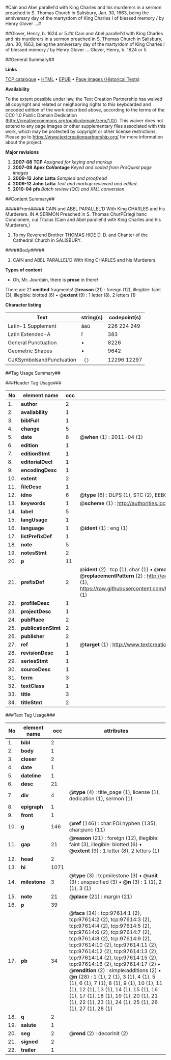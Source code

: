 #Cain and Abel parallel'd with King Charles and his murderers in a sermon preached in S. Thomas Church in Salisbury, Jan. 30, 1663, being the anniversary day of the martyrdom of King Charles I of blessed memory / by Henry Glover ...#

##Glover, Henry, b. 1624 or 5.##
Cain and Abel parallel'd with King Charles and his murderers in a sermon preached in S. Thomas Church in Salisbury, Jan. 30, 1663, being the anniversary day of the martyrdom of King Charles I of blessed memory / by Henry Glover ...
Glover, Henry, b. 1624 or 5.

##General Summary##

**Links**

[TCP catalogue](http://www.ota.ox.ac.uk/tcp/)  • 
[HTML](http://tei.it.ox.ac.uk/tcp/Texts-HTML/free/A42/A42868.html)  • 
[EPUB](http://tei.it.ox.ac.uk/tcp/Texts-EPUB/free/A42/A42868.epub) • 
[Page images (Historical Texts)](https://historicaltexts.jisc.ac.uk/eebo-13110049e)

**Availability**

To the extent possible under law, the Text Creation Partnership has waived all copyright and related or neighboring rights to this keyboarded and encoded edition of the work described above, according to the terms of the CC0 1.0 Public Domain Dedication (http://creativecommons.org/publicdomain/zero/1.0/). This waiver does not extend to any page images or other supplementary files associated with this work, which may be protected by copyright or other license restrictions. Please go to https://www.textcreationpartnership.org/ for more information about the project.

**Major revisions**

1. __2007-08__ __TCP__ *Assigned for keying and markup*
1. __2007-08__ __Apex CoVantage__ *Keyed and coded from ProQuest page images*
1. __2009-12__ __John Latta__ *Sampled and proofread*
1. __2009-12__ __John Latta__ *Text and markup reviewed and edited*
1. __2010-04__ __pfs__ *Batch review (QC) and XML conversion*

##Content Summary##

#####Front#####
CAIN and ABEL PARALLEL'D With King CHARLES and his Murderers. IN A SERMON Preached in S. Thomas ChurPErlegi hanc Concionem, cui Titulus (Cain and Abel parallel'd with King Charles and his Murderers,) 
1. To my Reverend Brother THOMAS HIDE D. D. and Chanter of the Cathedral Church in SALISBURY.

#####Body#####

1. CAIN and ABEL PARALLEL'D With King CHARLES and his Murderers.

**Types of content**

  * Oh, Mr. Jourdain, there is **prose** in there!

There are 21 **omitted** fragments! 
 @__reason__ (21) : foreign (12), illegible: faint (3), illegible: blotted (6)  •  @__extent__ (9) : 1 letter (8), 2 letters (1)

**Character listing**


|Text|string(s)|codepoint(s)|
|---|---|---|
|Latin-1 Supplement|âàù|226 224 249|
|Latin Extended-A|ſ|383|
|General Punctuation|•|8226|
|Geometric Shapes|▪|9642|
|CJKSymbolsandPunctuation|〈〉|12296 12297|

##Tag Usage Summary##

###Header Tag Usage###

|No|element name|occ|attributes|
|---|---|---|---|
|1.|__author__|2||
|2.|__availability__|1||
|3.|__biblFull__|1||
|4.|__change__|5||
|5.|__date__|8| @__when__ (1) : 2011-04 (1)|
|6.|__edition__|1||
|7.|__editionStmt__|1||
|8.|__editorialDecl__|1||
|9.|__encodingDesc__|1||
|10.|__extent__|2||
|11.|__fileDesc__|1||
|12.|__idno__|6| @__type__ (6) : DLPS (1), STC (2), EEBO-CITATION (1), OCLC (1), VID (1)|
|13.|__keywords__|1| @__scheme__ (1) : http://authorities.loc.gov/ (1)|
|14.|__label__|5||
|15.|__langUsage__|1||
|16.|__language__|1| @__ident__ (1) : eng (1)|
|17.|__listPrefixDef__|1||
|18.|__note__|5||
|19.|__notesStmt__|2||
|20.|__p__|11||
|21.|__prefixDef__|2| @__ident__ (2) : tcp (1), char (1)  •  @__matchPattern__ (2) : ([0-9\-]+):([0-9IVX]+) (1), (.+) (1)  •  @__replacementPattern__ (2) : http://eebo.chadwyck.com/downloadtiff?vid=$1&page=$2 (1), https://raw.githubusercontent.com/textcreationpartnership/Texts/master/tcpchars.xml#$1 (1)|
|22.|__profileDesc__|1||
|23.|__projectDesc__|1||
|24.|__pubPlace__|2||
|25.|__publicationStmt__|2||
|26.|__publisher__|2||
|27.|__ref__|1| @__target__ (1) : http://www.textcreationpartnership.org/docs/. (1)|
|28.|__revisionDesc__|1||
|29.|__seriesStmt__|1||
|30.|__sourceDesc__|1||
|31.|__term__|3||
|32.|__textClass__|1||
|33.|__title__|3||
|34.|__titleStmt__|2||


###Text Tag Usage###

|No|element name|occ|attributes|
|---|---|---|---|
|1.|__bibl__|2||
|2.|__body__|1||
|3.|__closer__|2||
|4.|__date__|1||
|5.|__dateline__|1||
|6.|__desc__|21||
|7.|__div__|4| @__type__ (4) : title_page (1), license (1), dedication (1), sermon (1)|
|8.|__epigraph__|1||
|9.|__front__|1||
|10.|__g__|146| @__ref__ (146) : char:EOLhyphen (135), char:punc (11)|
|11.|__gap__|21| @__reason__ (21) : foreign (12), illegible: faint (3), illegible: blotted (6)  •  @__extent__ (9) : 1 letter (8), 2 letters (1)|
|12.|__head__|2||
|13.|__hi__|1071||
|14.|__milestone__|3| @__type__ (3) : tcpmilestone (3)  •  @__unit__ (3) : unspecified (3)  •  @__n__ (3) : 1 (1), 2 (1), 3 (1)|
|15.|__note__|21| @__place__ (21) : margin (21)|
|16.|__p__|39||
|17.|__pb__|34| @__facs__ (34) : tcp:97614:1 (2), tcp:97614:2 (2), tcp:97614:3 (2), tcp:97614:4 (2), tcp:97614:5 (2), tcp:97614:6 (2), tcp:97614:7 (2), tcp:97614:8 (2), tcp:97614:9 (2), tcp:97614:10 (2), tcp:97614:11 (2), tcp:97614:12 (2), tcp:97614:13 (2), tcp:97614:14 (2), tcp:97614:15 (2), tcp:97614:16 (2), tcp:97614:17 (2)  •  @__rendition__ (2) : simple:additions (2)  •  @__n__ (28) : 1 (1), 2 (1), 3 (1), 4 (1), 5 (1), 6 (1), 7 (1), 8 (1), 9 (1), 10 (1), 11 (1), 12 (1), 13 (1), 14 (1), 15 (1), 16 (1), 17 (1), 18 (1), 19 (1), 20 (1), 21 (1), 22 (1), 23 (1), 24 (1), 25 (1), 26 (1), 27 (1), 28 (1)|
|18.|__q__|2||
|19.|__salute__|1||
|20.|__seg__|2| @__rend__ (2) : decorInit (2)|
|21.|__signed__|2||
|22.|__trailer__|1||
